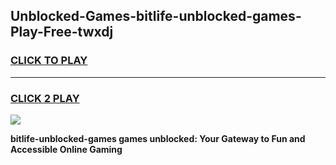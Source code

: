 
## Unblocked-Games-bitlife-unblocked-games-Play-Free-twxdj
<h3>
<a href="https://premium76.site?title=bitlife-unblocked-games&ref=10A">CLICK TO PLAY</a></h3>
<hr>

<h3>
<a href="https://premium76.site?title=bitlife-unblocked-games&ref=10A">CLICK 2 PLAY</a>
  
</h3>

<a href="https://premium76.site?title=bitlife-unblocked-games&ref=10A"><img src="https://clearcache.store/games.png"></a>


**bitlife-unblocked-games games unblocked: Your Gateway to Fun and Accessible Online Gaming**
